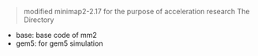 > modified minimap2-2.17 for the purpose of acceleration research
> The Directory
* base: base code of mm2
* gem5: for gem5 simulation

